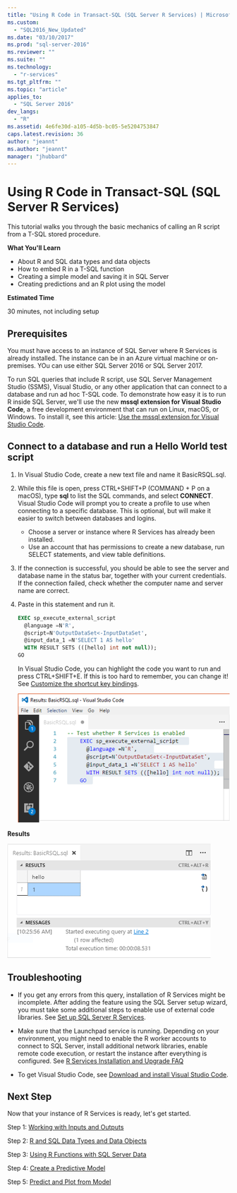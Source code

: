 ```yaml
---
title: "Using R Code in Transact-SQL (SQL Server R Services) | Microsoft Docs"
ms.custom: 
  - "SQL2016_New_Updated"
ms.date: "03/10/2017"
ms.prod: "sql-server-2016"
ms.reviewer: ""
ms.suite: ""
ms.technology: 
  - "r-services"
ms.tgt_pltfrm: ""
ms.topic: "article"
applies_to: 
  - "SQL Server 2016"
dev_langs: 
  - "R"
ms.assetid: 4e6fe30d-a105-4d5b-bc05-5e5204753847
caps.latest.revision: 36
author: "jeannt"
ms.author: "jeannt"
manager: "jhubbard"
---
```

# Using R Code in Transact-SQL (SQL Server R Services)
This tutorial walks you through the basic mechanics of calling an R script from a T-SQL stored procedure. 

**What You'll Learn**

+ About R and SQL data types and data objects
+ How to embed R in a T-SQL function 
+ Creating a simple model and saving it in SQL Server
+ Creating predictions and an R plot using the model   

**Estimated Time**

30 minutes, not including setup 

## Prerequisites

You must have access to an instance of SQL Server where R Services is already installed. The instance can be in an Azure virtual machine or on-premises. YOu can use either SQL Server 2016 or SQL Server 2017.


To run SQL queries that include R script, use SQL Server Management Studio (SSMS), Visual Studio, or any other application that can connect to a database and run ad hoc T-SQL code. To demonstrate how easy it is to run R inside SQL Server, we'll use the new **mssql extension for Visual Studio Code**, a free development environment that can run on Linux, macOS, or Windows. To install it, see this article: [Use the mssql extension for Visual Studio Code](https://docs.microsoft.com/sql/linux/sql-server-linux-develop-use-vscode).


## Connect to a database and run a Hello World test script

1. In Visual Studio Code, create a new text file and name it BasicRSQL.sql.
2. While this file is open, press CTRL+SHIFT+P (COMMAND + P on a macOS), type **sql** to list the SQL commands, and select **CONNECT**. Visual Studio Code will prompt you to create a profile to use when connecting to a specific database. This is optional, but will make it easier to switch between databases and logins.
    + Choose a server or instance where R Services has already been installed.
    + Use an account that has permissions to create a new database, run SELECT statements, and view table definitions.
2. If the connection is successful, you should be able to see the server and database name in the status bar, together with your current credentials. If the connection failed, check whether the computer name and server name are correct.
3. Paste in this statement and run it. 

    ```sql   
    EXEC sp_execute_external_script  
      @language =N'R',    
      @script=N'OutputDataSet<-InputDataSet',      
      @input_data_1 =N'SELECT 1 AS hello'    
      WITH RESULT SETS (([hello] int not null));    
    GO    
    ```   

    In Visual Studio Code, you can highlight the code you want to run and press CTRL+SHIFT+E. If this is too hard to remember, you can change it! See [Customize the shortcut key bindings](https://github.com/Microsoft/vscode-mssql/wiki/customize-shortcuts).  

    ![rsql-basictut_hello1code](media/rsql-basictut-hello1code.PNG)

**Results**

![rsql_basictut_hello1](media/rsql-basictut-hello1.PNG)
   
## Troubleshooting

+ If you get any errors from this query, installation of R Services might be incomplete. After adding the feature using the SQL Server setup wizard, you must take some additional steps to enable use of external code libraries.  See [Set up SQL Server R Services](../../advanced-analytics/r-services/set-up-sql-server-r-services-in-database.md).

+ Make sure that the Launchpad service is running. Depending on your environment, you might need to enable the R worker accounts to connect to SQL Server, install additional network libraries, enable remote code execution, or restart the instance after everything is configured. See
[R Services Installation and Upgrade FAQ](../../advanced-analytics/r-services/upgrade-and-installation-faq-sql-server-r-services.md)

+ To get Visual Studio Code, see [Download and install Visual Studio Code](https://code.visualstudio.com/Download).

## Next Step

Now that your instance of R Services is ready, let's get started. 

Step 1: [Working with Inputs and Outputs](../../advanced-analytics/r-services/working-with-inputs-and-outputs-r-in-t-sql-tutorial.md)

Step 2: [R and SQL Data Types and Data Objects](../../advanced-analytics/r-services/r-and-sql-data-types-and-data-objects-r-in-t-sql-tutorial.md)

Step 3: [Using R Functions with SQL Server Data](../../advanced-analytics/r-services/using-r-functions-with-sql-server-data-r-in-t-sql-tutorial.md)

Step 4:  [Create a Predictive Model](../../advanced-analytics/r-services/create-a-predictive-model-r-in-t-sql-tutorial.md)

Step 5:  [Predict and Plot from Model](../../advanced-analytics/r-services/predict-and-plot-from-model-r-in-t-sql-tutorial.md)

